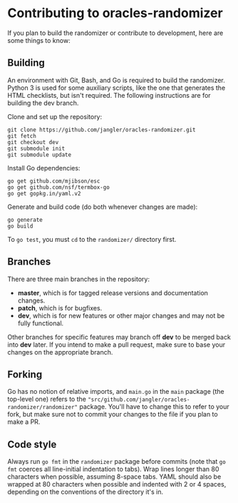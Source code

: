 # Contributing to oracles-randomizer

If you plan to build the randomizer or contribute to development, here are some
things to know:


## Building

An environment with Git, Bash, and Go is required to build the randomizer.
Python 3 is used for some auxiliary scripts, like the one that generates the
HTML checklists, but isn't required. The following instructions are for
building the dev branch.

Clone and set up the repository:

```
git clone https://github.com/jangler/oracles-randomizer.git
git fetch
git checkout dev
git submodule init
git submodule update
```

Install Go dependencies:

```
go get github.com/mjibson/esc
go get github.com/nsf/termbox-go
go get gopkg.in/yaml.v2
```

Generate and build code (do both whenever changes are made):

```
go generate
go build
```

To `go test`, you must `cd` to the `randomizer/` directory first.


## Branches

There are three main branches in the repository:

- **master**, which is for tagged release versions and documentation changes.
- **patch**, which is for bugfixes.
- **dev**, which is for new features or other major changes and may not be
  fully functional.

Other branches for specific features may branch off **dev** to be merged back
into **dev** later. If you intend to make a pull request, make sure to base
your changes on the appropriate branch.


## Forking

Go has no notion of relative imports, and `main.go` in the `main` package (the
top-level one) refers to the
`"src/github.com/jangler/oracles-randomizer/randomizer"` package. You'll have
to change this to refer to your fork, but make sure not to commit your changes
to the file if you plan to make a PR.


## Code style

Always run `go fmt` in the `randomizer` package before commits (note that `go
fmt` coerces all line-initial indentation to tabs). Wrap lines longer than 80
characters when possible, assuming 8-space tabs. YAML should also be wrapped at
80 characters when possible and indented with 2 or 4 spaces, depending on the
conventions of the directory it's in.
